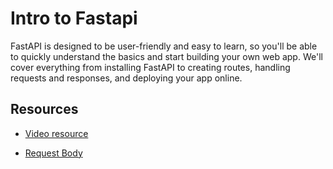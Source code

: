 # Intro to Fastapi
FastAPI is designed to be user-friendly and easy to learn, so you'll be able to quickly understand the basics and start building your own web app. We'll cover everything from installing FastAPI to creating routes, handling requests and responses, and deploying your app online.

## Resources
- [Video resource](https://youtu.be/vEaqXHgtqB4)

- [Request Body](https://fastapi.tiangolo.com/tutorial/body/)
